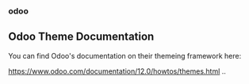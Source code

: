 ### odoo

## Odoo Theme Documentation

You can find Odoo's documentation on their themeing framework here:

https://www.odoo.com/documentation/12.0/howtos/themes.html
..